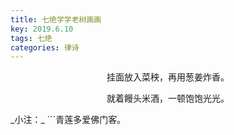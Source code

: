 ```yaml
---
title: 七绝学学老树画画
key: 2019.6.10
tags: 七绝
categories: 律诗
---
```


<p align="center">挂面放入菜秧，再用葱姜炸香。
</p>
<p align="center">就着饅头米酒，一顿饱饱光光。
</p>
_小注：_
```青莲多爱佛门客。

```